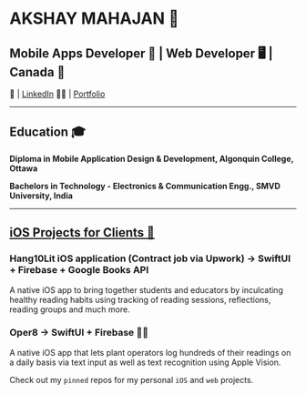 # AKSHAY MAHAJAN 🚀

## Mobile Apps Developer 📱 | Web Developer 🖥️ | Canada 📍

📧 | [LinkedIn](https://www.linkedin.com/in/akshay-mahajan-1b5508188/) 👨‍💼 | [Portfolio](https://portfolio-akshay-mahajan.netlify.app/)

---

## Education 🎓

**Diploma in Mobile Application Design & Development, Algonquin College, Ottawa**

**Bachelors in Technology - Electronics & Communication Engg., SMVD University, India**

---

## [iOS Projects for Clients 🚀](https://portfolio-akshay-mahajan.netlify.app/#portfolio)

### Hang10Lit iOS application (Contract job via Upwork) -> SwiftUI + Firebase + Google Books API
A native iOS app to bring together students and educators by inculcating healthy reading habits using tracking of reading sessions, reflections, reading groups and much more.

### Oper8 -> SwiftUI + Firebase 📱🔥
A native iOS app that lets plant operators log hundreds of their readings on a daily basis via text input as well as text recognition using Apple Vision.

Check out my `pinned` repos for my personal `iOS` and `web` projects.
